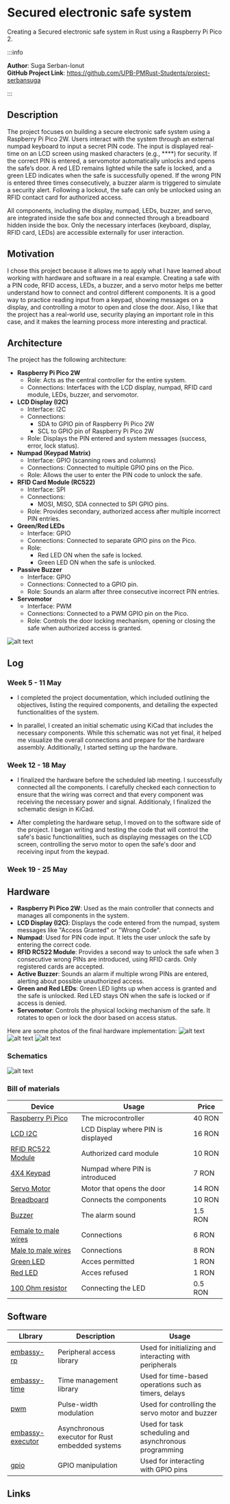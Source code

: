 # Secured electronic safe system

Creating a Secured electronic safe system in Rust using a Raspberry Pi Pico 2.

:::info

**Author**: Suga Serban-Ionut\
**GitHub Project Link**: https://github.com/UPB-PMRust-Students/proiect-serbansuga

:::

## Description

The project focuses on building a secure electronic safe system using a Raspberry Pi Pico 2W. Users interact with the system through an external numpad keyboard to input a secret PIN code. The input is displayed real-time on an LCD screen using masked characters (e.g., \*\*\*\*) for security. If the correct PIN is entered, a servomotor automatically unlocks and opens the safe’s door. A red LED remains lighted while the safe is locked, and a green LED indicates when the safe is successfully opened. If the wrong PIN is entered three times consecutively, a buzzer alarm is triggered to simulate a security alert. Following a lockout, the safe can only be unlocked using an RFID contact card for authorized access.

All components, including the display, numpad, LEDs, buzzer, and servo, are integrated inside the safe box and connected through a breadboard hidden inside the box. Only the necessary interfaces (keyboard, display, RFID card, LEDs) are accessible externally for user interaction.

## Motivation

I chose this project because it allows me to apply what I have learned about working with hardware and software in a real example. Creating a safe with a PIN code, RFID access, LEDs, a buzzer, and a servo motor helps me better understand how to connect and control different components. It is a good way to practice reading input from a keypad, showing messages on a display, and controlling a motor to open and close the door. Also, I like that the project has a real-world use, security playing an important role in this case, and it makes the learning process more interesting and practical.

## Architecture

The project has the following architecture:

- **Raspberry Pi Pico 2W**
  - Role: Acts as the central controller for the entire system.
  - Connections: Interfaces with the LCD display, numpad, RFID card module, LEDs, buzzer, and servomotor.
- **LCD Display (I2C)**
  - Interface: I2C
  - Connections:
    - SDA to GPIO pin of Raspberry Pi Pico 2W
    - SCL to GPIO pin of Raspberry Pi Pico 2W
  - Role: Displays the PIN entered and system messages (success, error, lock status).
- **Numpad (Keypad Matrix)**
  - Interface: GPIO (scanning rows and columns)
  - Connections: Connected to multiple GPIO pins on the Pico.
  - Role: Allows the user to enter the PIN code to unlock the safe.
- **RFID Card Module (RC522)**
  - Interface: SPI
  - Connections:
    - MOSI, MISO, SDA connected to SPI GPIO pins.
  - Role: Provides secondary, authorized access after multiple incorrect PIN entries.
- **Green/Red LEDs**
  - Interface: GPIO
  - Connections: Connected to separate GPIO pins on the Pico.
  - Role:
    - Red LED ON when the safe is locked.
    - Green LED ON when the safe is unlocked.
- **Passive Buzzer**
  - Interface: GPIO
  - Connections: Connected to a GPIO pin.
  - Role: Sounds an alarm after three consecutive incorrect PIN entries.
- **Servomotor**
  - Interface: PWM
  - Connections: Connected to a PWM GPIO pin on the Pico.
  - Role: Controls the door locking mechanism, opening or closing the safe when authorized access is granted.

![alt text](Diagrama.webp)

## Log

### Week 5 - 11 May

- I completed the project documentation, which included outlining the objectives, listing the required components, and detailing the expected functionalities of the system.

- In parallel, I created an initial schematic using KiCad that includes the necessary components. While this schematic was not yet final, it helped me visualize the overall connections and prepare for the hardware assembly. Additionally, I started setting up the hardware.

### Week 12 - 18 May

- I finalized the hardware before the scheduled lab meeting. I successfully connected all the components. I carefully checked each connection to ensure that the wiring was correct and that every component was receiving the necessary power and signal. Additionaly, I finalized the schematic design in KiCad.

- After completing the hardware setup, I moved on to the software side of the project. I began writing and testing the code that will control the safe's basic functionalities, such as displaying messages on the LCD screen, controlling the servo motor to open the safe's door and receiving input from the keypad.

### Week 19 - 25 May

## Hardware

- **Raspberry Pi Pico 2W**:
  Used as the main controller that connects and manages all components in the system.
- **LCD Display (I2C)**:
  Displays the code entered from the numpad, system messages like "Access Granted" or "Wrong Code".
- **Numpad**:
  Used for PIN code input. It lets the user unlock the safe by entering the correct code.
- **RFID RC522 Module**:
  Provides a second way to unlock the safe when 3 consecutive wrong PINs are introduced, using RFID cards. Only registered cards are accepted.
- **Active Buzzer**:
  Sounds an alarm if multiple wrong PINs are entered, alerting about possible unauthorized access.
- **Green and Red LEDs**:
  Green LED lights up when access is granted and the safe is unlocked.
  Red LED stays ON when the safe is locked or if access is denied.
- **Servomotor**:
  Controls the physical locking mechanism of the safe. It rotates to open or lock the door based on access status.

Here are some photos of the final hardware implementation:
![alt text](Hardware_1.webp)
![alt text](Hardware_2.webp)
![alt text](Hardware_3.webp)

### Schematics

![alt text](Final_schematic.webp)

### Bill of materials

| Device                                                                                                                                                                                                                             | Usage                              | Price   |
| ---------------------------------------------------------------------------------------------------------------------------------------------------------------------------------------------------------------------------------- | ---------------------------------- | ------- |
| [Raspberry Pi Pico](https://www.optimusdigital.ro/ro/placi-raspberry-pi/13327-raspberry-pi-pico-2-w.html?search_query=raspberry+pi+pico&results=26s)                                                                               | The microcontroller                | 40 RON  |
| [LCD I2C](https://www.optimusdigital.ro/ro/optoelectronice-lcd-uri/2894-lcd-cu-interfata-i2c-si-backlight-albastru.html?search_query=lcd+i2c&results=17)                                                                           | LCD Display where PIN is displayed | 16 RON  |
| [RFID RC522 Module](https://www.optimusdigital.ro/ro/wireless-rfid/67-modul-cititor-rfid-mfrc522.html?search_query=rfid&results=37)                                                                                                | Authorized card module             | 10 RON  |
| [4X4 Keypad](https://www.optimusdigital.ro/ro/senzori-senzori-de-atingere/470-tastatura-matriceala-4x4-cu-conector-pin-de-tip-mama.html?search_query=keypad&results=5)                                                             | Numpad where PIN is introduced     | 7 RON   |
| [Servo Motor](https://www.optimusdigital.ro/ro/motoare-servomotoare/26-micro-servomotor-sg90.html?search_query=servo+motor&results=145)                                                                                            | Motor that opens the door          | 14 RON  |
| [Breadboard](https://www.optimusdigital.ro/ro/kituri/2222-kit-breadboard-hq-830-p.html?gad_source=1&gad_campaignid=20868596392&gclid=Cj0KCQjw_dbABhC5ARIsAAh2Z-SHoyOogwNn25FjM30y1kNghGHXfj2Ur6r43BfZdFWxvYv3K2IcLm0aApAPEALw_wcB) | Connects the components            | 10 RON  |
| [Buzzer](https://www.optimusdigital.ro/ro/audio-buzzere/634-buzzer-pasiv-de-5-v.html?search_query=buzzer&results=63)                                                                                                               | The alarm sound                    | 1.5 RON |
| [Female to male wires](https://www.optimusdigital.ro/ro/fire-fire-mufate/879-set-fire-mama-tata-10p-30-cm.html?search_query=fire+mama+tata&results=35)                                                                             | Connections                        | 6 RON   |
| [Male to male wires](https://www.optimusdigital.ro/ro/fire-fire-mufate/890-set-fire-tata-tata-40p-30-cm.html?search_query=fire+tata+tata&results=73)                                                                               | Connections                        | 8 RON   |
| [Green LED](https://www.optimusdigital.ro/ro/optoelectronice-led-uri/697-led-verde-de-3-mm-cu-lentile-difuze.html?search_query=led+verde&results=90)                                                                               | Acces permitted                    | 1 RON   |
| [Red LED](https://www.optimusdigital.ro/ro/optoelectronice-led-uri/696-led-rou-de-3-mm-cu-lentile-difuze.html?search_query=led+rosu&results=166)                                                                                   | Acces refused                      | 1 RON   |
| [100 Ohm resistor](https://www.optimusdigital.ro/ro/componente-electronice-rezistoare/12319-rezistor-3-w-100-.html?search_query=rezistor+100&results=102)                                                                          | Connecting the LED                 | 0.5 RON |

## Software

| LIbrary                                                                          | Description                                     | Usage                                                  |
| -------------------------------------------------------------------------------- | ----------------------------------------------- | ------------------------------------------------------ |
| [embassy-rp](https://docs.embassy.dev/embassy-rp/git/rp2040/index.html)          | Peripheral access library                       | Used for initializing and interacting with peripherals |
| [embassy-time](https://docs.rs/embassy-time/latest/embassy_time/)                | Time management library                         | Used for time-based operations such as timers, delays  |
| [pwm](https://docs.embassy.dev/embassy-nrf/git/nrf52840/pwm/index.html)          | Pulse-width modulation                          | Used for controlling the servo motor and buzzer        |
| [embassy-executor](https://docs.embassy.dev/embassy-executor/git/std/index.html) | Asynchronous executor for Rust embedded systems | Used for task scheduling and asynchronous programming  |
| [gpio](https://docs.embassy.dev/embassy-stm32/git/stm32c011d6/gpio/index.html)   | GPIO manipulation                               | Used for interacting with GPIO pins                    |

## Links
